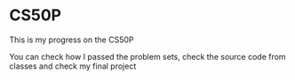# CS50P
This is my progress on the CS50P

You can check how I passed the problem sets, check the source code from classes and check my final project



